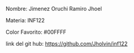 Nombre: Jimenez Oruchi Ramiro Jhoel

Materia: INF122

Color Favorito: #00FFFF

link del git hub: https://github.com/Jholvin/inf122